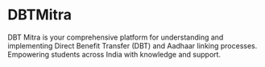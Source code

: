 # DBTMitra
DBT Mitra is your comprehensive platform for understanding and implementing Direct Benefit Transfer (DBT) and Aadhaar linking processes. Empowering students across India with knowledge and support.

